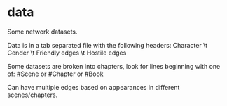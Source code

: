 # data

Some network datasets.

Data is in a tab separated file with the following headers:
Character \t Gender \t Friendly edges \t Hostile edges

Some datasets are broken into chapters, look for lines beginning with one of:
#Scene or #Chapter or #Book

Can have multiple edges based on appearances in different scenes/chapters.
